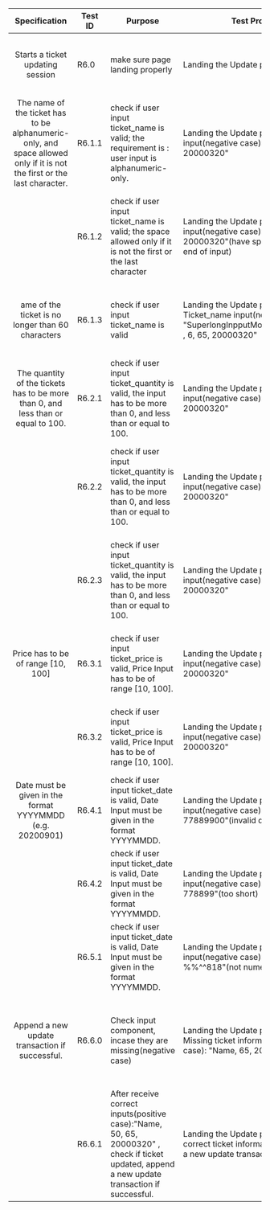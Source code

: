 
   |                        Specification                         | Test ID | Purpose                                                      | Test Procedure                                               | Expect Output                                                |
 | :----------------------------------------------------------: | ------- | ------------------------------------------------------------ | ------------------------------------------------------------ | ------------------------------------------------------------ |
 |          Starts a ticket updating session           | R6.0  |     make sure page landing properly             | Landing the Update page      | Starts a ticket updating session, ask for ticket name, price, quantity, date
 |        The name of the ticket has to be alphanumeric-only, and space allowed only if it is not the first or the last character.            | R6.1.1  | check if user input ticket_name is valid; the requirement is : user input is alphanumeric-only.                              | Landing the Update page, receive user input(negative case): "%%%, 6, 65, 20000320"                |return error message "Invalid ticket name input!Please use alphanumeric-only."
 |                                                              | R6.1.2  | check if user input ticket_name is valid; the space allowed only if it is not the first or the last character                      | Landing the Update page, receive user input(negative case): " Charles , 6, 65, 20000320"(have space at begining and end of input)   |return error message "Invalid ticket name input! the space allowed only if it is not the first or the last character."
 |     ame of the ticket is no longer than 60 characters          | R6.1.3  | check if user input ticket_name is valid                    |Landing the Update page, receive user Ticket_name input(negative case): "SuperlongInpputMoreThan60characters , 6, 65, 20000320"   |return error message "Invalid ticket name input! It is more than 60 characters."
 |           The quantity of the tickets has to be more than 0, and less than or equal to 100.           | R6.2.1  | check if user input ticket_quantity is valid, the input has to be more than 0, and less than or equal to 100.                     | Landing the Update page, receive input(negative case): "Name, lablab, 65, 20000320"  |return error message "Invalid ticket quantity input! please use numeric input."
 |                                                              | R6.2.2  | check if user input ticket_quantity is valid, the input has to be more than 0, and less than or equal to 100.                     | Landing the Update page, receive input(negative case):"Name, 187, 65, 20000320"  |return error message "Invalid ticket quantity input! The input has to be more than 0, and less than or equal to 100. "
 |                                                              | R6.2.3  | check if user input ticket_quantity is valid, the input has to be more than 0, and less than or equal to 100.                     | Landing the Update page, receive input(negative case):"Name, -9, 65, 20000320"  |return error message "Invalid ticket quantity input! The input has to be more than 0, and less than or equal to 100. "
 |      Price has to be of range [10, 100]    | R6.3.1  | check if user input ticket_price is valid, Price Input has to be of range [10, 100].                     | Landing the Update page, receive input(negative case): "Name, 50, 105, 20000320" |return error message "Invalid ticket price input! Price Input has to be of range [10, 100]"
 |                                                              | R6.3.2  | check if user input ticket_price is valid, Price Input has to be of range [10, 100].                     | Landing the Update page, receive input(negative case):"Name, 50, dkdk, 20000320" |return error message "Invalid ticket price input! Plase use numerical only input."
 |        Date must be given in the format YYYYMMDD (e.g. 20200901)            | R6.4.1  | check if user input ticket_date is valid, Date Input must be given in the format YYYYMMDD.                     | Landing the Update page, receive input(negative case): "Name, 50, 65, 77889900"(invalid date time) |return error message "Invalid ticket date input!"
 |                                                              | R6.4.2  | check if user input ticket_date is valid, Date Input must be given in the format YYYYMMDD.                     | Landing the Update page, receive input(negative case):"Name, 50, 65, 778899"(too short) |return error message "Invalid ticket date input! It is too short"
 |                                                             | R6.5.1  | check if user input ticket_date is valid, Date Input must be given in the format YYYYMMDD.                     | Landing the Update page, receive input(negative case): "Name, 50, 65, %%^^818"(not numerical) |return error message "Invalid ticket date input! Please use numerical input."
 |      Append a new update transaction if successful.          | R6.6.0  | Check input component, incase they are missing(negative case)                     | Landing the Update page, receive part-Missing ticket information input(negative case): "Name, 65, 20000320" | return error message: "something in your input is missing, please check again: 'Name, quantity, price, date.'"
 |                                                            | R6.6.1  | After receive correct inputs(positive case):"Name, 50, 65, 20000320" , check if ticket updated, append a new update transaction if successful.                     | Landing the Update page, receive correct ticket information input, append a new update transaction. | return new transaction information
